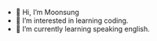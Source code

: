 - 👋 Hi, I’m Moonsung
- 👀 I’m interested in learning coding.
- 🌱 I’m currently learning speaking english.



<!---
asomu/asomu is a ✨ special ✨ repository because its `README.md` (this file) appears on your GitHub profile.
You can click the Preview link to take a look at your changes.
--->
